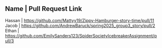 Name    |    Pull Request Link
--------------------------------------------------------------------------------------------------------
Hassan  | https://github.com/Mattyy19/Zippy-Hamburger-story-time/pull/11
Jacob   | https://github.com/AndrewBaruck/spring2025_group3_story/pull/2
Ethan   | https://github.com/EmilySanders123/SpiderSocietyIcebreakerAssignment/pull/3
